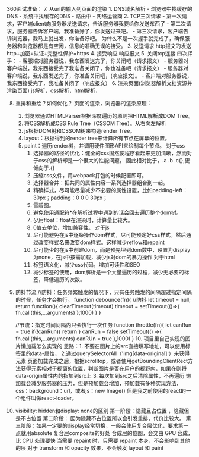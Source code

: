 360面试准备：
  7. 从url的输入到页面的渲染
    1. DNS域名解析 
      - 浏览器中找缓存的DNS
      - 系统中找缓存的DNS
      - 路由中
      - 网络运营商
    2. TCP三次请求
      - 第一次请求，客户端client向服务器发送请求，告诉服务器我要给你发送东西了
      - 第二次请求，服务器告诉客户端，我准备好了，你发送过来吧。
      - 第三次请求，客户端告诉浏览器，我马上就出发，你准备好吧。
    为什么不是一次握手就完成了，确保服务器和浏览器都是有空闲，信息的准确无误的接受。
    3. 发送请求
      http报文的发送
      http+加密+认证+完整性保护=https
    4. 接受响应
      响应报文
    5. 关闭tcp连接
      四次挥手：
      - 客服端对服务器说，我东西发送完了，你关闭吧（请求报文）
      - 服务器对客户端说，我东西接受完了我准备关闭了，你也准备吧（请求报文）
      - 服务器对客户端说，我东西发送完了，你准备关闭吧，(响应报文)。
      - 客户端对服务器说，我东西接受完了，我准备关闭了（响应报文）
    6. 渲染页面(浏览器解析文档资源并渲染页面)
      js解析，css解析，html解析，


  8. 重排和重绘？如何优化？
    页面的渲染，浏览器的渲染原理：
     1. 浏览器通过HTMLParser根据深度遍历的原则把HTML解析成DOM Tree。
     2. 将CSS解析成CSS Rule Tree（CSSOM Tree）。从右向左解析
     3. js根据DOM树和CSSOM树来构造render Tree。
     4. layout：根据得到的render tree来计算所有节点在屏幕的位置。
     5. paint：遍历render树，并调用硬件图形API来绘制每个节点。
      对于css
        1. 选择器的路径的优化：健全的css固然使程序看起来更加清晰，然而对于css的解析却是一个很大的性能问题，
          因此相对比于，.a .b .c{},更倾向于.{}
        2. 压缩css文件，用webpack打包的时候配置即可。
        3. 选择器合并：把共同的属性内容一系列选择器组合到一起。
        4. 精确样式，尽可能尽量减少不必要的属性设置，比如padding-left：30px；padding：0 0 0 30px；
        5. 雪碧图。
        6. 避免使用通配符*在解析过程中遇到的话会回去遍历整个dom树。
        7. 少用float：float在渲染时，计算量比较大。
        8. 0值去单位，增加兼容性。
      对于js
        1. 尽可能避免在js中逐条操作dom样式，尽可能预定好css样式。然后通过改变样式名来改变dom样式。这样减少reflow和repaint
        2. 尽可能少的在js中创建dom，而是预先埋到dom数中，设置为display为none，在js中按需加载，减少js对dom的暴力操作
      对于html
        1. 标签语义化，减少css代码，增加可读性和SEO
        2. 减少标签的使用，dom解析是一个大量遍历的过程，减少无必要的标签，降低遍历的次数。
      
  9. 防抖节流
      //防抖：任务频繁触发的情况下，只有任务触发的间隔超过指定间隔的时候，任务才会执行。
      function debounce(fn){ //防抖
        let timeout = null;
        return function(){
          clearTimeout(timeout)
          timeout =  setTimeout(()=>{
            fn.call(this,...arguments)
          },1000)
        }
      }

      //节流：指定时间间隔内只会执行一次任务
      function throttle(fn){
        let canRun = true
        if(!canRun){
          return
        }
        canRun = false 
        setTimeout(() =>{
          fn.call(this,...arguments)
          canRUn = true
        },1000)
      }
    10. 项目里自己实现的图片懒加载怎么实现的
      思路：1. 不要在图片上的src直接填写地址，可以使用标签里的data-属性，
            2.通过querySelectorAll（'img[data-original]'）来获得元素 页面加载完成之后，根据scrolltop，或者使用getBoundingClientRect方法获得元素相对于视窗的位置，判断图片是否在用户的视野内，如果在则将data-origin属性内的指加到src上
            3. 每次加到src之后清除属性，不再遍历
        懒加载会减少服务器的压力，但是预加载会增加，预加载有多种实现方法，css：background：url，或者js：new Image()
      但是我之前使用的react的一个组件叫做react-loader。
  11. visibility: hidden和display: none的区别
    第一阶段：隐藏且占位置 ，隐藏但是不占位置
    第二阶段： 因为隐藏不占位置所以会引发重排，代价比较大。
    第三阶段：如果一定要的display经常切换，一般会使用复合层优化，要求第一点就用absolute
    复合层composite的好处
      合成层的位图，会交由 GPU 合成，比 CPU 处理要快
      当需要 repaint 时，只需要 repaint 本身，不会影响到其他的层
      对于 transform 和 opacity 效果，不会触发 layout 和 paint